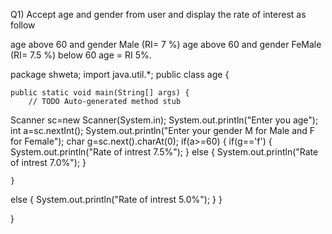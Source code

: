 Q1) Accept age and gender from user and display the rate of interest as follow

age above 60 and gender Male (RI= 7 %)
age above 60 and gender FeMale (RI= 7.5 %)
below 60 age = RI 5%.   




package shweta;
import java.util.*;
public class age {

	public static void main(String[] args) {
		// TODO Auto-generated method stub
Scanner sc=new Scanner(System.in);
System.out.println("Enter you age");
int a=sc.nextInt();
System.out.println("Enter your gender M for Male and F for Female");
char g=sc.next().charAt(0);
if(a>=60) {
	if(g=='f') {
		System.out.println("Rate of intrest 7.5%");
	}
	else {
		System.out.println("Rate of intrest 7.0%");
	}
	
	}
else {
		System.out.println("Rate of intrest 5.0%");
}
	}

}
